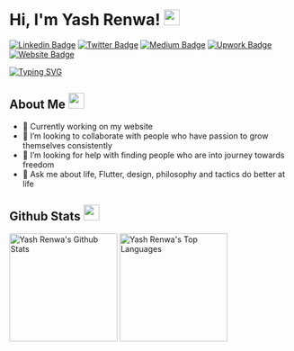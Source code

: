 # Hi, I'm Yash Renwa! <img src="https://media.giphy.com/media/hvRJCLFzcasrR4ia7z/giphy.gif" width="28"/>
[![Linkedin Badge](https://img.shields.io/badge/-LinkedIn-0e76a8?style=flat-square&logo=Linkedin&logoColor=white)](https://www.linkedin.com/in/yash-renwa/)
[![Twitter Badge](https://img.shields.io/badge/-Twitter-00acee?style=flat-square&logo=Twitter&logoColor=white)](https://twitter.com/yash_renwa)
[![Medium Badge](https://img.shields.io/badge/Medium-12100E?style=flat-square&logo=Medium&logoColor=white)](https://medium.com/@yashrenwa)
[![Upwork Badge](https://img.shields.io/badge/Upwork-3b5998?style=flat-square&logo=upwork&logoColor=white)](https://www.upwork.com/o/profiles/users/~01b9c18e2c3d596e49/)
[![Website Badge](https://img.shields.io/badge/Website-3b5998?style=flat-square&logo=google-chrome&logoColor=white)](https://yashrenwa.com/)

[![Typing SVG](https://readme-typing-svg.herokuapp.com?font=comfortaa&color=%23F77B93&size=25&height=40&lines=Nice+to+meet+you!;I'm+a+Flutter+Developer;Top+rated+freelancer+on+Upwork)](https://git.io/typing-svg)

## About Me <img src="https://c.tenor.com/uZFq07-ujK8AAAAi/man-shrugging-joypixels.gif" width="28"/>
* 🔭 Currently working on my website
* 👯 I’m looking to collaborate with people who have passion to grow themselves consistently
* 🤔 I’m looking for help with finding people who are into journey towards freedom
* 💬 Ask me about life, Flutter, design, philosophy and tactics do better at life
<p align="center">

## Github Stats <img src="https://c.tenor.com/ZULdaf8iCHgAAAAi/100-discord.gif" width="28"/>
  
 <a href="https://github.com/YashRenwa/"><img alt="Yash Renwa's Github Stats" src="https://denvercoder1-github-readme-stats.vercel.app/api/?username=YashRenwa&show_icons=true&count_private=true&theme=react&hide_border=true&bg_color=1F222E&title_color=F85D7F&icon_color=F8D866" height="192px"/></a>
  <a href="https://github.com/YashRenwa"><img alt="Yash Renwa's Top Languages" src="https://github-readme-stats.vercel.app/api/top-langs/?username=YashRenwa&langs_count=8&layout=compact&theme=react&hide_border=true&bg_color=1F222E&title_color=F85D7F&icon_color=F8D866&hide=javascript,html,scss" height="192px"/></a>
</p>
